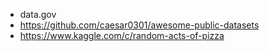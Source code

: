 * data.gov
* https://github.com/caesar0301/awesome-public-datasets
* https://www.kaggle.com/c/random-acts-of-pizza
